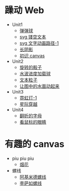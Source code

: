 # 躁动 Web

-   Unit1
    -   [弹弹球](http://sukura9527.github.io/fancy-web/弹弹球)
    -   [svg 镂空文本](http://sukura9527.github.io/fancy-web/svg镂空文本)
    -   [svg 文字动画路径-1](http://sukura9527.github.io/fancy-web/svg文字动画路径-1)
    -   [长阴影](http://sukura9527.github.io/fancy-web/长阴影)
    -   [初识 canvas](http://sukura9527.github.io/fancy-web/初识canvas)
-   Unit2
    -   [旋转的骰子](http://sukura9527.github.io/fancy-web/旋转的骰子)
    -   [水波进度加载球](http://sukura9527.github.io/fancy-web/水波进度加载球)
    -   [文本粒子](http://sukura9527.github.io/fancy-web/文本粒子)
    -   [让图中的水面动起来](http://sukura9527.github.io/fancy-web/让图中的水面动起来)
-   Unit3
    -   [霓虹灯-1](http://sukura9527.github.io/fancy-web/霓虹灯-1)
    -   [星际穿越](http://sukura9527.github.io/fancy-web/星际穿越)
-   Unit4
    -   [翻折的字母](http://sukura9527.github.io/fancy-web/翻折的字母)
    -   [看鼠标的眼睛](http://sukura9527.github.io/fancy-web/看鼠标的眼睛)

# 有趣的 canvas

-   piu piu piu
    -   [烟花](http://sukura9527.github.io/fancy-web/烟花)
-   螺线
    -   [阿基米德螺线](http://sukura9527.github.io/fancy-web/阿基米德螺线)
    -   [李萨如螺线](http://sukura9527.github.io/fancy-web/李萨如螺线)
